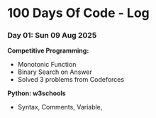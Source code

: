 # 100 Days Of Code - Log

### Day 01: Sun 09 Aug 2025

**Competitive Programming:**
  - Monotonic Function
  - Binary Search on Answer
  - Solved 3 problems from Codeforces

**Python: w3schools**
  - Syntax, Comments, Variable, 
